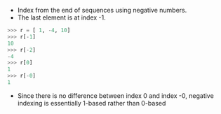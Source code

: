 - Index from the end of sequences using negative numbers.
- The last element is at index -1.

```python
>>> r = [ 1, -4, 10]
>>> r[-1]
10
>>> r[-2]
-4
>>> r[0]
1
>>> r[-0]
1
```

- Since there is no difference between index 0 and index -0, negative indexing is essentially 1-based rather than 0-based